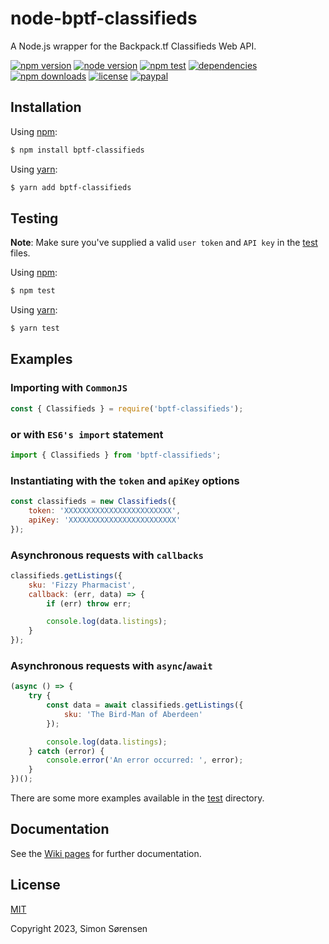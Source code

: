 # node-bptf-classifieds
A Node.js wrapper for the Backpack.tf Classifieds Web API.

[![npm version](https://img.shields.io/npm/v/bptf-classifieds.svg?style=flat-square)](https://npmjs.com/package/bptf-classifieds)
[![node version](https://img.shields.io/node/v/bptf-classifieds?style=flat-square)](https://nodejs.org/en/about/releases/)
[![npm test](https://img.shields.io/github/actions/workflow/status/SnaBe/node-bptf-classifieds/test.yml?logo=github&branch=main&style=flat-square)](https://github.com/SnaBe/node-bptf-classifieds/actions/workflows/test.yml)
[![dependencies](https://img.shields.io/librariesio/release/npm/bptf-classifieds?style=flat-square)](https://www.npmjs.com/package/bptf-classifieds)
[![npm downloads](https://img.shields.io/npm/dm/bptf-classifieds.svg?style=flat-square)](https://npmjs.com/package/bptf-classifieds)
[![license](https://img.shields.io/npm/l/bptf-classifieds.svg?style=flat-square)](https://github.com/SnaBe/node-bptf-classifieds/blob/master/LICENSE)
[![paypal](https://img.shields.io/badge/paypal-donate-yellow.svg?style=flat-square)](https://www.paypal.me/snabe)

## Installation

Using [npm](https://www.npmjs.com/package/bptf-classifieds):

```bash
$ npm install bptf-classifieds
```

Using [yarn](https://yarnpkg.com/package/bptf-classifieds):

```bash
$ yarn add bptf-classifieds
```

## Testing

**Note**: Make sure you've supplied a valid `user token` and `API key` in the [test](https://github.com/SnaBe/node-bptf-classifieds/tree/main/test) files.

Using [npm](https://docs.npmjs.com/cli/v8/commands/npm-run-script):
```bash
$ npm test
```

Using [yarn](https://classic.yarnpkg.com/lang/en/docs/cli/run/):
```bash
$ yarn test
```

## Examples

### Importing with `CommonJS`

```js
const { Classifieds } = require('bptf-classifieds');
```

### or with `ES6's import` statement

```js
import { Classifieds } from 'bptf-classifieds';
```

### Instantiating with the `token` and `apiKey` options
```js
const classifieds = new Classifieds({ 
    token: 'XXXXXXXXXXXXXXXXXXXXXXXX',
    apiKey: 'XXXXXXXXXXXXXXXXXXXXXXXX'  
});
```

### Asynchronous requests with `callbacks`

```js
classifieds.getListings({
    sku: 'Fizzy Pharmacist',
    callback: (err, data) => {
        if (err) throw err;

        console.log(data.listings);
    }
});
```

### Asynchronous requests with `async`/`await`

```js
(async () => {
    try {
        const data = await classifieds.getListings({ 
            sku: 'The Bird-Man of Aberdeen'
        });

        console.log(data.listings);
    } catch (error) {
        console.error('An error occurred: ', error);
    }
})();
```

There are some more examples available in the [test](https://github.com/SnaBe/node-bptf-classifieds/tree/main/test) directory.

## Documentation

See the [Wiki pages](https://github.com/SnaBe/node-bptf-classifieds/wiki) for further documentation.

## License

[MIT](LICENSE)

Copyright 2023, Simon Sørensen
